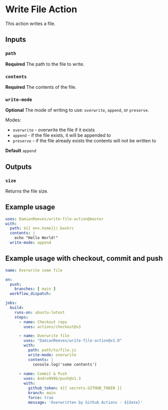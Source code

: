 # Write File Action

This action writes a file.

## Inputs

### `path`

**Required** The path to the file to write.

### `contents`

**Required** The contents of the file.

### `write-mode`

**Optional** The mode of writing to use: `overwrite`, `append`, or `preserve`.

Modes:

- `overwrite` - overwrite the file if it exists
- `append` - if the file exists, it will be appended to
- `preserve` - if the file already exists the contents will not be written to

**Default** `append`

## Outputs

### `size`

Returns the file size.

## Example usage

```yaml
uses: DamianReeves/write-file-action@master
with:
  path: ${{ env.home}}/.bashrc
  contents: |
    echo "Hello World!"
  write-mode: append
```

## Example usage with checkout, commit and push
```yaml
name: Overwrite some file

on:
  push:
    branches: [ main ]
  workflow_dispatch:

jobs:
  build:
    runs-on: ubuntu-latest
    steps:
      - name: Checkout repo
        uses: actions/checkout@v3

      - name: Overwrite file
        uses: "DamianReeves/write-file-action@v1.0"
        with:
          path: path/to/file.js
          write-mode: overwrite
          contents: |
            console.log('some contents')
            
      - name: Commit & Push
        uses: Andro999b/push@v1.3
        with:
          github_token: ${{ secrets.GITHUB_TOKEN }}
          branch: main
          force: true
          message: 'Overwritten by Github Actions - ${date}'
```

